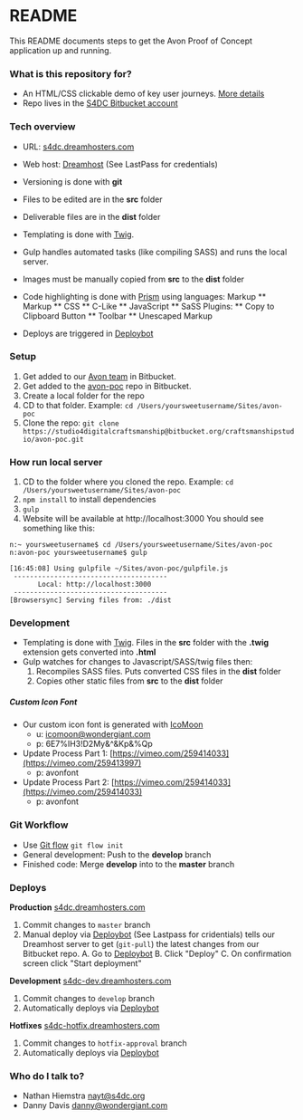 # README #

This README documents steps to get the Avon Proof of Concept application up and running.

### What is this repository for? ###

* An HTML/CSS clickable demo of key user journeys. [More details](https://docs.google.com/document/d/1988FfC2Nhji_smnICsYE3qWNB4n_jK80tlvH8Sqdvs8/edit)
* Repo lives in the [S4DC Bitbucket account](https://bitbucket.org/craftsmanshipstudio/)

### Tech overview ###
* URL: [s4dc.dreamhosters.com](http://s4dc.dreamhosters.com/)
* Web host: [Dreamhost](https://panel.dreamhost.com/) (See LastPass for credentials)
* Versioning is done with **git**
* Files to be edited are in the **src** folder
* Deliverable files are in the **dist** folder
* Templating is done with [Twig](https://www.npmjs.com/package/twig).
* Gulp handles automated tasks (like compiling SASS) and runs the local server.
* Images must be manually copied from **src** to the **dist** folder
* Code highlighting is done with [Prism](http://prismjs.com/) using languages:
Markup
** Markup
** CSS
** C-Like
** JavaScript
** SaSS
Plugins:
** Copy to Clipboard Button
** Toolbar
** Unescaped Markup

* Deploys are triggered in [Deploybot](https://studio-for-digital-craftsmanship.deploybot.com/)

### Setup ###

1. Get added to our [Avon team](https://bitbucket.org/account/user/craftsmanshipstudio/projects/AVON) in Bitbucket.
2. Get added to the [avon-poc](https://bitbucket.org/craftsmanshipstudio/avon-poc) repo in Bitbucket.
3. Create a local folder for the repo
4. CD to that folder. Example: ```cd /Users/yoursweetusername/Sites/avon-poc```
3. Clone the repo: ```git clone https://studio4digitalcraftsmanship@bitbucket.org/craftsmanshipstudio/avon-poc.git```

### How run local server ###
1. CD to the folder where you cloned the repo. Example: ```cd /Users/yoursweetusername/Sites/avon-poc```
1. ```npm install``` to install dependencies
2. ```gulp```
3. Website will be available at http://localhost:3000 You should see something like this:

```
n:~ yoursweetusername$ cd /Users/yoursweetusername/Sites/avon-poc
n:avon-poc yoursweetusername$ gulp

[16:45:08] Using gulpfile ~/Sites/avon-poc/gulpfile.js
 --------------------------------------
       Local: http://localhost:3000
 --------------------------------------
[Browsersync] Serving files from: ./dist
```

### Development ###
* Templating is done with [Twig](https://www.npmjs.com/package/twig). Files in the **src** folder with the **.twig** extension gets converted into **.html**
* Gulp watches for changes to Javascript/SASS/twig files then:
    1. Recompiles SASS files. Puts converted CSS files in the **dist** folder
    2. Copies other static files from **src** to the **dist** folder

##### Custom Icon Font #####
* Our custom icon font is generated with
[IcoMoon](https://icomoon.io/app/)
  - u: icomoon@wondergiant.com
  - p: 6E7%IH3!D2My&^&Kp&%Qp
* Update Process Part 1: [https://vimeo.com/259414033](https://vimeo.com/259413997)
  - p: avonfont
* Update Process Part 2: [https://vimeo.com/259414033](https://vimeo.com/259414033)
  - p: avonfont

### Git Workflow ###
- Use [Git flow](https://danielkummer.github.io/git-flow-cheatsheet/)
```git flow init```
- General development: Push to the **develop** branch
- Finished code: Merge **develop** into to the **master** branch

### Deploys ###

**Production** [s4dc.dreamhosters.com](http://s4dc.dreamhosters.com/)
  1. Commit changes to ```master``` branch
  2. Manual deploy via [Deploybot](https://studio-for-digital-craftsmanship.deploybot.com/) (See Lastpass for cridentials) tells our Dreamhost server to get (```git-pull```)  the latest changes from our Bitbucket repo.
  A. Go to [Deploybot](https://studio-for-digital-craftsmanship.deploybot.com/)
  B. Click "Deploy"
  C. On confirmation screen click "Start deployment"

**Development** [s4dc-dev.dreamhosters.com](http://s4dc-dev.dreamhosters.com/)
  1. Commit changes to ```develop``` branch
  2. Automatically deploys via [Deploybot](https://studio-for-digital-craftsmanship.deploybot.com/)

  **Hotfixes** [s4dc-hotfix.dreamhosters.com](http://s4dc-hotfix.dreamhosters.com/)
  1. Commit changes to ```hotfix-approval``` branch
  2. Automatically deploys via [Deploybot](https://studio-for-digital-craftsmanship.deploybot.com/)



### Who do I talk to? ###

* Nathan Hiemstra nayt@s4dc.org
* Danny Davis <danny@wondergiant.com>
